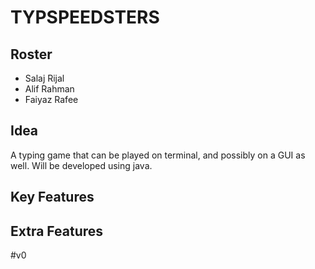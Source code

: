 # TYPSPEEDSTERS

## Roster
* Salaj Rijal
* Alif Rahman
* Faiyaz Rafee

## Idea
A typing game that can be played on terminal, and possibly on a GUI as well. Will be developed using java.

## Key Features


## Extra Features

#v0

